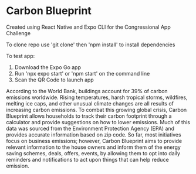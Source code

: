 # Carbon Blueprint
Created using React Native and Expo CLI for the Congressional App Challenge

To clone repo use 'git clone' then 'npm install' to install dependencies

To test app:
1. Download the Expo Go app
2. Run 'npx expo start' or 'npm start' on the command line
3. Scan the QR Code to launch app

 According to the World Bank, buildings account for 39% of carbon emissions worldwide. Rising temperatures, harsh tropical storms, wildfires, melting ice caps, and other unusual climate changes are all results of increasing carbon emissions. To combat this growing global crisis, Carbon Blueprint allows households to track their carbon footprint through a calculator and provide suggestions on how to lower emissions. Much of this data was sourced from the Environment Protection Agency (EPA) and provides accurate information based on zip code. So far, most initiatives focus on business emissions; however, Carbon Blueprint aims to provide relevant information to the house owners and inform them of the energy saving schemes, deals, offers, events, by allowing them to opt into daily reminders and notifications to act upon things that can help reduce emission.
